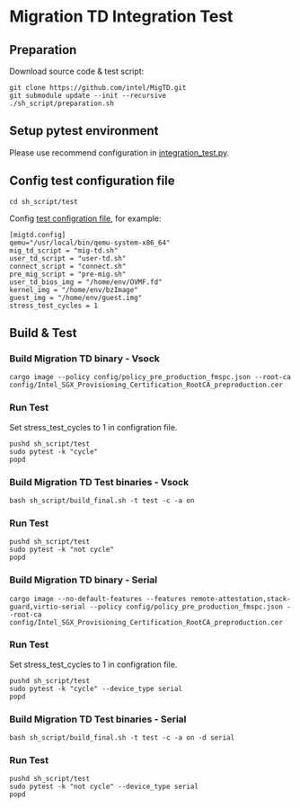 # Migration TD Integration Test
## Preparation
Download source code & test script:
```
git clone https://github.com/intel/MigTD.git
git submodule update --init --recursive
./sh_script/preparation.sh
```
## Setup pytest environment
Please use recommend configuration in [integration_test.py](../sh_script/test/integration_test.py).

## Config test configuration file
```
cd sh_script/test
```
Config [test configration file](../sh_script/test/conf/pyproject.toml), for example:
```
[migtd.config]
qemu="/usr/local/bin/qemu-system-x86_64"
mig_td_script = "mig-td.sh"
user_td_script = "user-td.sh"
connect_script = "connect.sh"
pre_mig_script = "pre-mig.sh"
user_td_bios_img = "/home/env/OVMF.fd"
kernel_img = "/home/env/bzImage"
guest_img = "/home/env/guest.img"
stress_test_cycles = 1
```
## Build & Test
### Build Migration TD binary - Vsock
```
cargo image --policy config/policy_pre_production_fmspc.json --root-ca config/Intel_SGX_Provisioning_Certification_RootCA_preproduction.cer
```
### Run Test
Set stress_test_cycles to 1 in configration file.
```
pushd sh_script/test
sudo pytest -k "cycle"
popd
```
### Build Migration TD Test binaries - Vsock
```
bash sh_script/build_final.sh -t test -c -a on
```
### Run Test
```
pushd sh_script/test
sudo pytest -k "not cycle"
popd
```
### Build Migration TD binary - Serial
```
cargo image --no-default-features --features remote-attestation,stack-guard,virtio-serial --policy config/policy_pre_production_fmspc.json --root-ca config/Intel_SGX_Provisioning_Certification_RootCA_preproduction.cer
```
### Run Test
Set stress_test_cycles to 1 in configration file.
```
pushd sh_script/test
sudo pytest -k "cycle" --device_type serial
popd
```
### Build Migration TD Test binaries - Serial
```
bash sh_script/build_final.sh -t test -c -a on -d serial
```
### Run Test
```
pushd sh_script/test
sudo pytest -k "not cycle" --device_type serial
popd
```

